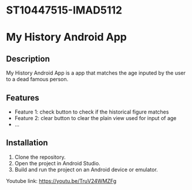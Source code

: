 # ST10447515-IMAD5112
# My History Android App


## Description

My History Android App is a app that matches the age inputed by the user to a dead famous person.

## Features

- Feature 1: check button to check if the historical figure matches
- Feature 2: clear button to clear the plain view used for input of age
- ...

## Installation

1. Clone the repository.
2. Open the project in Android Studio.
3. Build and run the project on an Android device or emulator.

Youtube link: https://youtu.be/TruV24WMZFg
